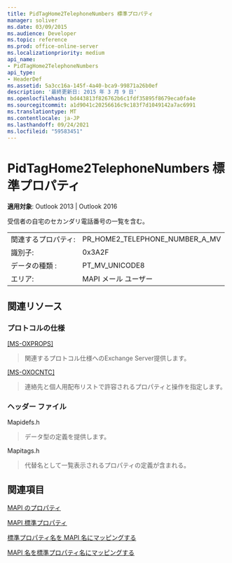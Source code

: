 ```yaml
---
title: PidTagHome2TelephoneNumbers 標準プロパティ
manager: soliver
ms.date: 03/09/2015
ms.audience: Developer
ms.topic: reference
ms.prod: office-online-server
ms.localizationpriority: medium
api_name:
- PidTagHome2TelephoneNumbers
api_type:
- HeaderDef
ms.assetid: 5a3cc16a-145f-4a40-bca9-99871a26b0ef
description: '最終更新日: 2015 年 3 月 9 日'
ms.openlocfilehash: bd443813f826762b6c1fdf35895f8679eca0fa4e
ms.sourcegitcommit: a1d9041c20256616c9c183f7d1049142a7ac6991
ms.translationtype: MT
ms.contentlocale: ja-JP
ms.lasthandoff: 09/24/2021
ms.locfileid: "59583451"
---
```

# <a name="pidtaghome2telephonenumbers-canonical-property"></a>PidTagHome2TelephoneNumbers 標準プロパティ

  
  
**適用対象**: Outlook 2013 | Outlook 2016 
  
受信者の自宅のセカンダリ電話番号の一覧を含む。
  
|||
|:-----|:-----|
|関連するプロパティ:  <br/> |PR_HOME2_TELEPHONE_NUMBER_A_MV  <br/> |
|識別子:  <br/> |0x3A2F  <br/> |
|データの種類 :   <br/> |PT_MV_UNICODE8  <br/> |
|エリア:  <br/> |MAPI メール ユーザー  <br/> |
   
## <a name="related-resources"></a>関連リソース

### <a name="protocol-specifications"></a>プロトコルの仕様

[[MS-OXPROPS]](https://msdn.microsoft.com/library/f6ab1613-aefe-447d-a49c-18217230b148%28Office.15%29.aspx)
  
> 関連するプロトコル仕様へのExchange Server提供します。
    
[[MS-OXOCNTC]](https://msdn.microsoft.com/library/9b636532-9150-4836-9635-9c9b756c9ccf%28Office.15%29.aspx)
  
> 連絡先と個人用配布リストで許容されるプロパティと操作を指定します。
    
### <a name="header-files"></a>ヘッダー ファイル

Mapidefs.h
  
> データ型の定義を提供します。
    
Mapitags.h
  
> 代替名として一覧表示されるプロパティの定義が含まれる。
    
## <a name="see-also"></a>関連項目



[MAPI のプロパティ](mapi-properties.md)
  
[MAPI 標準プロパティ](mapi-canonical-properties.md)
  
[標準プロパティ名を MAPI 名にマッピングする](mapping-canonical-property-names-to-mapi-names.md)
  
[MAPI 名を標準プロパティ名にマッピングする](mapping-mapi-names-to-canonical-property-names.md)

